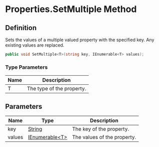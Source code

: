 # Properties.SetMultiple Method
## Definition

Sets the values of a multiple valued property with the specified key. Any existing values are replaced.

```c#
public void SetMultiple<T>(string key, IEnumerable<T> values);
```

### Type Parameters

| Name | Description |
| ---- | ----------- |
| T | The type of the property. |

## Parameters

| Name | Type | Description |
| ---- | ---- | ----------- |
| key | [String](https://learn.microsoft.com/en-gb/dotnet/api/System.String) | The key of the property. |
| values | [IEnumerable&lt;T&gt;](https://learn.microsoft.com/en-gb/dotnet/api/System.Collections.Generic.IEnumerable-1) | The values of the property. |


